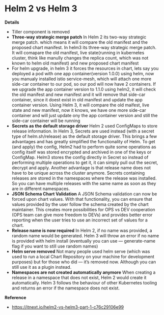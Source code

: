 # Helm 2 vs Helm 3

**Details**
* Tiller component is removed
* **Three-way strategic merge patch** In Helm 2 its two-way strategic merge patch. which means it will compare the old manifest and the proposed chart manifest. In helm3 its three-way strategic merge patch.
It will comapare the old manifest, live state(running in kubernetes cluster, think like manully changes the replica count, which was not known to helm old manifest) and
new proposed chart manifest
* For helm upgrade, in helm 3 it forces the resources in chart, lets say you deployed a pod with one app container(version 1.0.0) using helm, now you manualy installed istio service-mesh, which will attach one more side-car container to our pod, so our pod will now have 2 containers. If we upgrade the app container version to 1.1.0 using helm2,
it will check the old manifest and new manifest and it will remove that side-car container, since it doest exist in old manifest and update the app container version. Using Helm 3, it will compare the old maifest, live state and new manifest, now it knows, we have one more side-car container and will just update ony the app container version and still the side-car container will be running
* **Secrets as the default storage driver**
Helm 2 used ConfigMaps to store release information. In Helm 3, Secrets are used instead (with a secret type of helm.sh/release) as the default storage driver. This brings a few advantages and has greatly simplified the functionality of Helm. To get (and apply) the config, Helm2 had to perform quite some operations as config itself was stored encrypted and archived in one of the keys or ConfigMap. Helm3 stores the config directly in Secret so instead of performing multiple operations to get it, it can simply pull out the secret, decrypt and apply. Another advantage is that release name does not have to be unique across the cluster anymore. Secrets containing releases are stored in the namespaces where the release was installed. So you can have multiple releases with the same name as soon as they are in different namespaces.
* **JSON Schema Chart Validation**
A JSON Schema validation can now be forced upon chart values. With that functionality, you can ensure that values provided by the user follow the schema created by the chart maintainer. This creates more possibilities for OPS vs DEV cooperation (OPS team can give more freedom to DEVs) and provides better error reporting when the user tries to use an incorrect set of values for a chart.
* **Release name is now required**
In Helm 2, if no name was provided, a random name would be generated. Helm 3 will throw an error if no name is provided with helm install (eventually you can use — generate-name flag if you want to still use random names)
* **Helm serve removed**
Not many people used helm serve (which was used to run a local Chart Repository on your machine for development purposes) but for those who did — it’s removed now. Although you can still use it as a plugin instead.
* **Namespaces are not created automatically anymore**
When creating a release in a namespace that does not exist, Helm 2 would create it automatically. Helm 3 follows the behaviour of other Kubernetes tooling and returns an error if the namespace does not exist.


**Reference**
* https://itnext.io/helm2-vs-helm3-part-1-c76c29106e99

